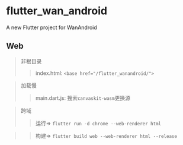 # flutter_wan_android

A new Flutter project for WanAndroid

## Web
> 非根目录
>> index.html:  `<base href="/flutter_wanandroid/">`

> 加载慢
>> main.dart.js:  搜索`canvaskit-wasm`更换源

> 跨域
>> 运行=> `flutter run -d chrome --web-renderer html`

>> 构建=> `flutter build web --web-renderer html --release`

